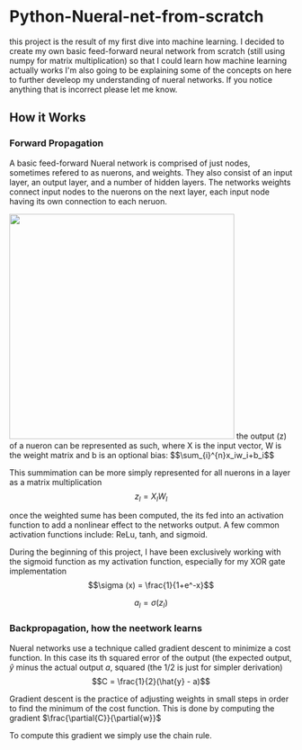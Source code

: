 # Python-Nueral-net-from-scratch

this project is the result of my first dive into machine learning. I decided to create my own basic feed-forward neural network from scratch (still using numpy for matrix multiplication) so that I could learn how machine learning actually works
I'm also going to be explaining some of the concepts on here to further develeop my understanding of nueral networks. If you notice anything that is incorrect please let me know.

## How it Works

### Forward Propagation 
A basic feed-forward Nueral network is comprised of just nodes, sometimes refered to as nuerons, and weights. They also consist of an input layer, an output layer, and a number of hidden layers. The networks weights connect input nodes to the nuerons on the next layer, each input node having its own connection to each neruon. 

<img style="height:400px" src="https://user-images.githubusercontent.com/106884609/191625252-3e7dae53-37f7-4e1d-8842-8cad55164548.png" />
the output (z) of a nueron can be represented as such, where X is the input vector, W is the weight matrix and b is an optional bias: 
$$\sum_{i}^{n}x_iw_i+b_i$$

This summimation can be more simply represented for all nuerons in a layer as a matrix multiplication
<br/>$$z_l = X_lW_l$$

once the weighted sume has been computed, the its fed into an activation function to add a nonlinear effect to the networks output. A few common activation functions include: ReLu, tanh, and sigmoid. 

During the beginning of this project, I have been exclusively working with the sigmoid function as my activation function, especially for my XOR gate implementation
<br/>
$$\sigma (x) = \frac{1}{1+e^-x}$$

$$a_l = \sigma(z_l)$$

### Backpropagation, how the neetwork learns

Nueral networks use a technique called gradient descent to minimize a cost function. In this case its th squared error of the output (the expected output, $\hat{y}$ minus the actual output $a$, squared (the 1/2 is just for simpler derivation)
$$C = \frac{1}{2}(\hat{y} - a)$$


Gradient descent is the practice of adjusting weights in small steps in order to find the minimum of the cost function. This is done by computing the gradient $\frac{\partial{C}}{\partial{w}}$

To compute this gradient we simply use the chain rule. 



